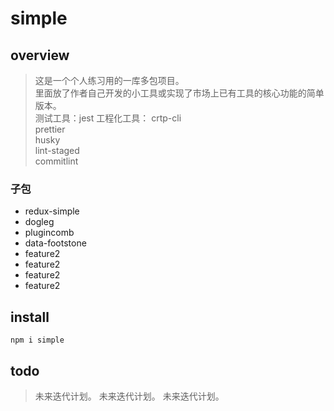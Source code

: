 # simple

## overview

> 这是一个个人练习用的一库多包项目。  
> 里面放了作者自己开发的小工具或实现了市场上已有工具的核心功能的简单版本。  
> 测试工具：jest
> 工程化工具：
> crtp-cli  
> prettier  
> husky  
> lint-staged  
> commitlint

### 子包

- redux-simple
- dogleg
- plugincomb
- data-footstone
- feature2
- feature2
- feature2
- feature2

## install

`npm i simple`

## todo

> 未来迭代计划。
> 未来迭代计划。
> 未来迭代计划。
